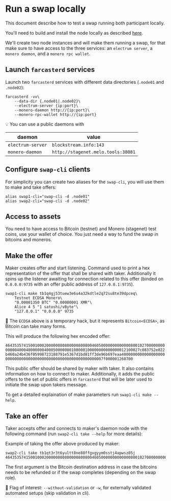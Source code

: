 # Run a swap locally

This document describe how to test a swap running both participant locally.

You'll need to build and install the node locally as described [here](../README.md#local).

We'll create two node instances and will make them running a swap, for that make sure to have access to the three services: an `electrum server`, a `monero daemon`, and a `monero rpc wallet`.

## Launch `farcasterd` services

Launch two `farcasterd` services with different data directories (`.node01` and `.node02`):

```
farcasterd -vv\
    --data-dir {.node01|.node02}\
    --electrum-server {ip:port}\
    --monero-daemon http://{ip:port}\
    --monero-rpc-wallet http://{ip:port}
```

:bulb: You can use a public daemons with

| daemon            | value                              |
| ----------------- | ---------------------------------- |
| `electrum-server` | `blockstream.info:143`             |
| `monero-daemon`   | `http://stagenet.melo.tools:38081` |

## Configure `swap-cli` clients

For simplicity you can create two aliases for the `swap-cli`, you will use them to make and take offers:

```
alias swap1-cli="swap-cli -d .node01"
alias swap2-cli="swap-cli -d .node02"
```

## Access to assets

You need to have access to Bitcoin (testnet) and Monero (stagenet) test coins, use your wallet of choice. You just need a way to fund the swap in bitcoins and moneros.

## Make the offer

Maker creates offer and start listening. Command used to print a hex representation of the offer that shall be shared with taker. Additionally it spins up the listener awaiting for connection related to this offer (binded on `0.0.0.0:9735` with an offer public address of `127.0.0.1:9735`).

```
swap1-cli make tb1q4gj53tuew3e6u4a32kdtle2q72su8te39dpceq\
    Testnet ECDSA Monero\
    "0.00001350 BTC" "0.00000001 XMR"\
    Alice 4 5 "1 satoshi/vByte"\
    "127.0.0.1" "0.0.0.0" 9735
```

:mag_right: The `ECDSA` above is a temporary hack, but it represents `Bitcoin<ECDSA>`, as Bitcoin can take many forms.

This will produce the following hex encoded offer:

`464353574150010002000000808000008008004605000000000000080010270000000000000400040000000400050000000108000100000000000000012100027c083752e022b460a24b436f05998723188791e5367d1bd81ff3de96b697eaa40000000000000000000000000000000000000000000000000000000000007f000001260700`

This public offer should be shared by maker with taker. It also contains information on how to connect to maker. Additionally, it adds the public offers to the set of public offers in `farcasterd` that will be later used to initiate the swap upon takers message.

To get a detailed explaination of make parameters run `swap1-cli make --help`.

## Take an offer

Taker accepts offer and connects to maker's daemon node with the following command (run `swap2-cli take --help` for more details):

Example of taking the offer above produced by maker:

```
swap2-cli take tb1qt3r3t6yultt8ne88ffgvgyym0sstj4apwsz05j 464353574150010002000000808000008008004605000000000000080010270000000000000400040000000400050000000108000100000000000000012100027c083752e022b460a24b436f05998723188791e5367d1bd81ff3de96b697eaa40000000000000000000000000000000000000000000000000000000000007f000001260700
```

The first argument is the Bitcoin destination address in case the bitcoins needs to be refunded or if the swap completes (depending on the swap role).

:mag_right: Flag of interest: `--without-validation` or `-w`, for externally validated automated setups (skip validation in cli).

